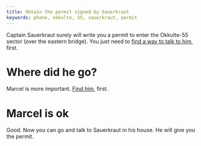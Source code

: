 ```yaml
---
title: Obtain the permit signed by Sauerkraut
keywords: phone, okkulte, 55, sauerkraut, permit
---
```


Captain Sauerkraut surely will write you a permit to enter the Okkulte-55 sector (over the eastern bridge).
You just need to [find a way to talk to him](/part-03/050-talk-to-sauerkraut/index.md), first.

# Where did he go?
Marcel is more important. [Find him](030-marcel-church/index.md), first.

# Marcel is ok
Good. Now you can go and talk to Sauerkraut in his house. He will give you the permit.
